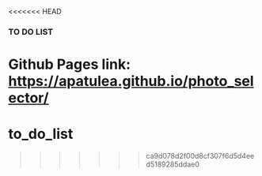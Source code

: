 <<<<<<< HEAD
### TO DO LIST

Github Pages link: https://apatulea.github.io/photo_selector/
=======
# to_do_list
>>>>>>> ca9d078d2f00d8cf307f6d5d4eed5189285ddae0
